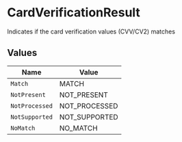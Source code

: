 # CardVerificationResult

Indicates if the card verification values (CVV/CV2) matches


## Values

| Name           | Value          |
| -------------- | -------------- |
| `Match`        | MATCH          |
| `NotPresent`   | NOT_PRESENT    |
| `NotProcessed` | NOT_PROCESSED  |
| `NotSupported` | NOT_SUPPORTED  |
| `NoMatch`      | NO_MATCH       |